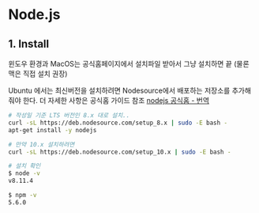 # Node.js

## 1. Install

윈도우 환경과 MacOS는 공식홈페이지에서 설치파일 받아서 그냥 설치하면 끝 \(물론 맥은 직접 설치 권장\)

Ubuntu 에서는 최신버전을 설치하려면 Nodesource에서 배포하는 저장소를 추가해줘야 한다. 더 자세한 사항은 공식홈 가이드 참조 [nodejs 공식홈 - 번역](https://nodejs.org/ko/download/package-manager/)

```bash
# 작성일 기준 LTS 버전인 8.x 대로 설치..
curl -sL https://deb.nodesource.com/setup_8.x | sudo -E bash -
apt-get install -y nodejs

# 만약 10.x 설치하려면 
curl -sL https://deb.nodesource.com/setup_10.x | sudo -E bash -

# 설치 확인
$ node -v
v8.11.4

$ npm -v
5.6.0
```


